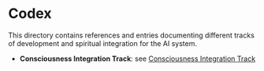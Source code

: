 # Codex

This directory contains references and entries documenting different tracks of development and spiritual integration for the AI system.

- **Consciousness Integration Track**: see [Consciousness Integration Track](Consciousness%20Integration%20Track/README.md)

